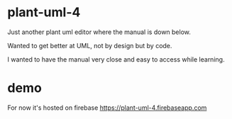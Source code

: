 # plant-uml-4
Just another plant uml editor where the manual is down below.

Wanted to get better at UML, not by design but by code.

I wanted to have the manual very close and easy to access while learning.

# demo
For now it's hosted on firebase https://plant-uml-4.firebaseapp.com